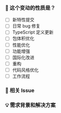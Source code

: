 <!--
感谢您对yyblog的贡献！😄

在维护者审核通过后会合并。
请确保填写以下 pull request 的信息，谢谢！~
-->

### 🤔 这个变动的性质是？

- [ ] 新特性提交
- [ ] 日常 bug 修复
- [ ] TypeScript 定义更新
- [ ] 包体积优化
- [ ] 性能优化
- [ ] 功能增强
- [ ] 国际化改进
- [ ] 重构
- [ ] 代码风格优化
- [ ] 工作流程

### 🔗 相关 Issue

<!--
1. 描述相关需求的来源，如相关的 issue 讨论链接。
2. 例如 close #xxxx、 fix #xxxx
-->

### 💡 需求背景和解决方案
